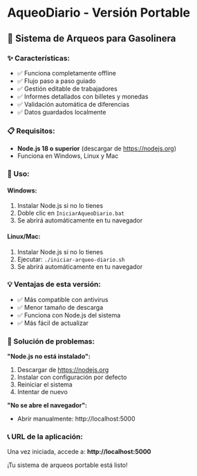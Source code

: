 # AqueoDiario - Versión Portable

## 📱 Sistema de Arqueos para Gasolinera

### ✨ Características:
- ✅ Funciona completamente offline
- ✅ Flujo paso a paso guiado  
- ✅ Gestión editable de trabajadores
- ✅ Informes detallados con billetes y monedas
- ✅ Validación automática de diferencias
- ✅ Datos guardados localmente

### 📋 Requisitos:
- **Node.js 18 o superior** (descargar de https://nodejs.org)
- Funciona en Windows, Linux y Mac

### 🚀 Uso:

#### Windows:
1. Instalar Node.js si no lo tienes
2. Doble clic en `IniciarAqueoDiario.bat`
3. Se abrirá automáticamente en tu navegador

#### Linux/Mac:
1. Instalar Node.js si no lo tienes  
2. Ejecutar: `./iniciar-arqueo-diario.sh`
3. Se abrirá automáticamente en tu navegador

### 💡 Ventajas de esta versión:
- ✅ Más compatible con antivirus
- ✅ Menor tamaño de descarga
- ✅ Funciona con Node.js del sistema
- ✅ Más fácil de actualizar

### 🔧 Solución de problemas:

**"Node.js no está instalado":**
1. Descargar de https://nodejs.org
2. Instalar con configuración por defecto
3. Reiniciar el sistema
4. Intentar de nuevo

**"No se abre el navegador":**
- Abrir manualmente: http://localhost:5000

### 📞 URL de la aplicación:
Una vez iniciada, accede a: **http://localhost:5000**

¡Tu sistema de arqueos portable está listo!
